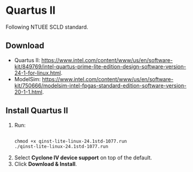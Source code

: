 # Quartus II
Following NTUEE SCLD standard.
## Download
- Quartus II: <https://www.intel.com/content/www/us/en/software-kit/849769/intel-quartus-prime-lite-edition-design-software-version-24-1-for-linux.html>.
- ModelSim: <https://www.intel.com/content/www/us/en/software-kit/750666/modelsim-intel-fpgas-standard-edition-software-version-20-1-1.html>.
## Install Quartus II
<ol><li>Run:
<pre><code>
chmod +x qinst-lite-linux-24.1std-1077.run
./qinst-lite-linux-24.1std-1077.run</code></pre></li>
<li>Select <strong>Cyclone IV device support</strong> on top of the default.</li>
<li>Click <strong>Download & Install</strong>.</li>
</ol>
